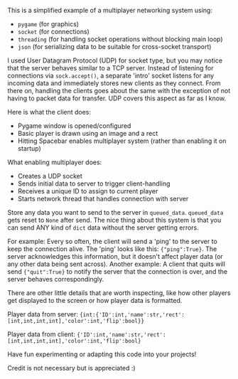 This is a simplified example of a multiplayer networking system using:
- `pygame`    (for graphics)
- `socket`    (for connections)
- `threading` (for handling socket operations without blocking main loop)
- `json`      (for serializing data to be suitable for cross-socket transport)

I used User Datagram Protocol (UDP) for socket type, but you may notice that the server
behaves similar to a TCP server. Instead of listening for connections via `sock.accept()`,
a separate 'intro' socket listens for any incoming data and immediately stores new clients as
they connect. From there on, handling the clients goes about the same with the exception
of not having to packet data for transfer. UDP covers this aspect as far as I know.

Here is what the client does:
- Pygame window is opened/configured
- Basic player is drawn using an image and a rect
- Hitting Spacebar enables multiplayer system (rather than enabling it on startup)

What enabling multiplayer does:
- Creates a UDP socket
- Sends initial data to server to trigger client-handling
- Receives a unique ID to assign to current player
- Starts network thread that handles connection with server

Store any data you want to send to the server in `queued_data`. `queued_data` gets reset to `None`
after send. The nice thing about this system is that you can send ANY kind of `dict` data without
the server getting errors.

For example: Every so often, the client will send a 'ping' to the server to keep the connection alive.
The 'ping' looks like this: `{"ping":True}`. The server acknowledges this information, but it doesn't
affect player data (or any other data being sent across). Another example: A client that quits will send
`{"quit":True}` to notify the server that the connection is over, and the server behaves correspondingly.

There are other little details that are worth inspecting, like how other players get displayed to the screen
or how player data is formatted.

Player data from server: `{int:{'ID':int,'name':str,'rect':[int,int,int,int],'color':int,'flip':bool}}`

Player data from client: `{'ID':int,'name':str,'rect':[int,int,int,int],'color':int,'flip':bool}`


Have fun experimenting or adapting this code into your projects!

Credit is not necessary but is appreciated :)
